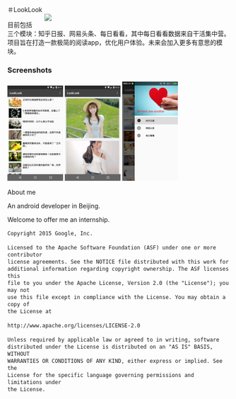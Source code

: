 ＃LookLook 
<img src="screenshots/LookLook.gif" width="400" align="right" hspace="20">

目前包括三个模块：知乎日报、网易头条、每日看看，其中每日看看数据来自干活集中营。项目旨在打造一款极简的阅读app，优化用户体验。未来会加入更多有意思的模块。


### Screenshots

<img src="screenshots/zhihu.png" width="25%" />
<img src="screenshots/meizi.png" width="25%" />
<img src="screenshots/navigation.png" width="25%" />







About me

An android developer in Beijing.

Welcome to offer me an internship. 



```
Copyright 2015 Google, Inc.

Licensed to the Apache Software Foundation (ASF) under one or more contributor
license agreements. See the NOTICE file distributed with this work for
additional information regarding copyright ownership. The ASF licenses this
file to you under the Apache License, Version 2.0 (the "License"); you may not
use this file except in compliance with the License. You may obtain a copy of
the License at

http://www.apache.org/licenses/LICENSE-2.0

Unless required by applicable law or agreed to in writing, software
distributed under the License is distributed on an "AS IS" BASIS, WITHOUT
WARRANTIES OR CONDITIONS OF ANY KIND, either express or implied. See the
License for the specific language governing permissions and limitations under
the License.
```
